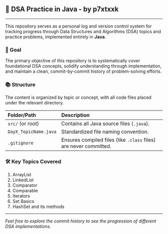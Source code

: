 ## 📁 DSA Practice in Java - by p7xtxxk

---

This repository serves as a personal log and version control system for tracking progress through Data Structures and Algorithms (DSA) topics and practice problems, implemented entirely in **Java**.

### 🌟 Goal

The primary objective of this repository is to systematically cover foundational DSA concepts, solidify understanding through implementation, and maintain a clean, commit-by-commit history of problem-solving efforts.

### 📚 Structure

The content is organized by topic or concept, with all code files placed under the relevant directory.

| Folder/Path | Description |
| :--- | :--- |
| `src/` (or root) | Contains all Java source files (`.java`). |
| `DayX_TopicName.java` | Standardized file naming convention. |
| `.gitignore` | Ensures compiled files (like `.class` files) are never committed. |

### 🛠️ Key Topics Covered

1. ArrayList
2. LinkedList
3. Comparator
4. Comparable
5. Iterators
6. Set Basics
7. HashSet and its methods

***

*Feel free to explore the commit history to see the progression of different DSA implementations.*
